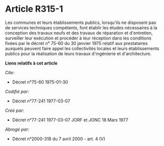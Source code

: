 # Article R315-1

Les communes et leurs établissements publics, lorsqu'ils ne disposent pas de services techniques compétents, font établir les
études nécessaires à la conception des travaux neufs et des travaux de réparation et d'entretien, surveiller leur exécution
et procéder à leur réception dans les conditions fixées par le décret n° 75-60 du 30 janvier 1975 relatif aux prestataires
auxquels peuvent faire appel les collectivités locales et leurs établissements publics pour la réalisation de leurs travaux
d'ingénierie et d'architecture.

**Liens relatifs à cet article**

_Cite_:

  - Décret n°75-60 1975-01-30

_Codifié par_:

  - Décret n°77-241 1977-03-07

_Créé par_:

  - Décret n°77-241 1977-03-07 JORF et JONC 18 Mars 1977

_Abrogé par_:

  - Décret n°2000-318 du 7 avril 2000 - art. 4 (V)
